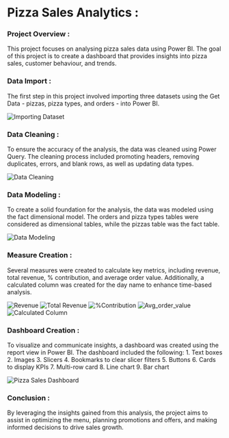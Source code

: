 # **Pizza Sales Analytics :**

### **Project Overview :** 
   This project focuses on analysing pizza sales data using Power BI. 
   The goal of this project is to create a dashboard that provides insights into pizza sales, customer behaviour, and trends.
   
### **Data Import :** 
   The first step in this project involved importing three datasets using the Get Data - pizzas, pizza types, and orders - into Power BI.
   
   ![Importing Dataset](https://user-images.githubusercontent.com/119388236/235915651-5b920201-2286-4418-a73a-8425bab8188a.png)


### **Data Cleaning :**
   To ensure the accuracy of the analysis, the data was cleaned using Power Query. 
   The cleaning process included promoting headers, removing duplicates, errors, and blank rows, as well as updating data types.
   
   ![Data Cleaning](https://user-images.githubusercontent.com/119388236/235915858-c6465507-66c0-4161-8b32-3e770e4d65cd.png)

   
### **Data Modeling :**
   To create a solid foundation for the analysis, the data was modeled using the fact dimensional model. 
   The orders and pizza types tables were considered as dimensional tables, while the pizzas table was the fact table.
   
   ![Data Modeling](https://user-images.githubusercontent.com/119388236/235916114-302e5fa8-8920-4033-9861-efd6df456ddc.png)
   

### **Measure Creation :**
   Several measures were created to calculate key metrics, including revenue, total revenue, % contribution, and average order value. 
   Additionally, a calculated column was created for the day name to enhance time-based analysis.
   
   ![Revenue](https://user-images.githubusercontent.com/119388236/235917026-59dc638b-eac9-411f-afb7-b00194211c4c.png)
   ![Total Revenue](https://user-images.githubusercontent.com/119388236/235917124-6df88bd5-fc7d-4e34-b07c-b3a5afd95608.png)
   ![%Contribution](https://user-images.githubusercontent.com/119388236/235917203-258c8473-cf38-42dc-b0a3-e780df8f4eda.png)
   ![Avg_order_value](https://user-images.githubusercontent.com/119388236/235917272-2b2335b8-41d2-4f2b-b332-3f83fb2aad04.png)
   ![Calculated Column](https://user-images.githubusercontent.com/119388236/235917377-3389e39c-78ff-41dc-b866-68b684edef46.png)


### **Dashboard Creation :**
   To visualize and communicate insights, a dashboard was created using the report view in Power BI.
   The dashboard included the following:
    1. Text boxes
    2. Images
    3. Slicers
    4. Bookmarks to clear slicer filters
    5. Buttons
    6. Cards to display KPIs
    7. Multi-row card
    8. Line chart
    9. Bar chart
    
   ![Pizza Sales Dashboard](https://user-images.githubusercontent.com/119388236/235917742-1b03c5e8-044c-4cd3-b2b2-70d703a2a5c9.png)
   
### **Conclusion :**
   By leveraging the insights gained from this analysis, the project aims to assist in optimizing the menu, 
   planning promotions and offers, and making informed    decisions to drive sales growth.



